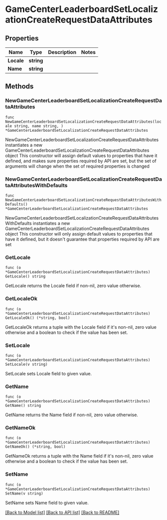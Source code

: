 # GameCenterLeaderboardSetLocalizationCreateRequestDataAttributes

## Properties

Name | Type | Description | Notes
------------ | ------------- | ------------- | -------------
**Locale** | **string** |  | 
**Name** | **string** |  | 

## Methods

### NewGameCenterLeaderboardSetLocalizationCreateRequestDataAttributes

`func NewGameCenterLeaderboardSetLocalizationCreateRequestDataAttributes(locale string, name string, ) *GameCenterLeaderboardSetLocalizationCreateRequestDataAttributes`

NewGameCenterLeaderboardSetLocalizationCreateRequestDataAttributes instantiates a new GameCenterLeaderboardSetLocalizationCreateRequestDataAttributes object
This constructor will assign default values to properties that have it defined,
and makes sure properties required by API are set, but the set of arguments
will change when the set of required properties is changed

### NewGameCenterLeaderboardSetLocalizationCreateRequestDataAttributesWithDefaults

`func NewGameCenterLeaderboardSetLocalizationCreateRequestDataAttributesWithDefaults() *GameCenterLeaderboardSetLocalizationCreateRequestDataAttributes`

NewGameCenterLeaderboardSetLocalizationCreateRequestDataAttributesWithDefaults instantiates a new GameCenterLeaderboardSetLocalizationCreateRequestDataAttributes object
This constructor will only assign default values to properties that have it defined,
but it doesn't guarantee that properties required by API are set

### GetLocale

`func (o *GameCenterLeaderboardSetLocalizationCreateRequestDataAttributes) GetLocale() string`

GetLocale returns the Locale field if non-nil, zero value otherwise.

### GetLocaleOk

`func (o *GameCenterLeaderboardSetLocalizationCreateRequestDataAttributes) GetLocaleOk() (*string, bool)`

GetLocaleOk returns a tuple with the Locale field if it's non-nil, zero value otherwise
and a boolean to check if the value has been set.

### SetLocale

`func (o *GameCenterLeaderboardSetLocalizationCreateRequestDataAttributes) SetLocale(v string)`

SetLocale sets Locale field to given value.


### GetName

`func (o *GameCenterLeaderboardSetLocalizationCreateRequestDataAttributes) GetName() string`

GetName returns the Name field if non-nil, zero value otherwise.

### GetNameOk

`func (o *GameCenterLeaderboardSetLocalizationCreateRequestDataAttributes) GetNameOk() (*string, bool)`

GetNameOk returns a tuple with the Name field if it's non-nil, zero value otherwise
and a boolean to check if the value has been set.

### SetName

`func (o *GameCenterLeaderboardSetLocalizationCreateRequestDataAttributes) SetName(v string)`

SetName sets Name field to given value.



[[Back to Model list]](../README.md#documentation-for-models) [[Back to API list]](../README.md#documentation-for-api-endpoints) [[Back to README]](../README.md)


